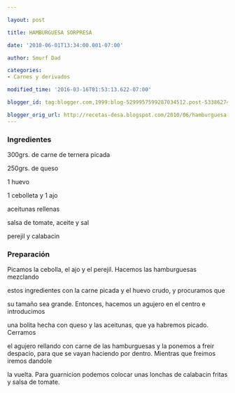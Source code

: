 ```yaml
---

layout: post

title: HAMBURGUESA SORPRESA

date: '2010-06-01T13:34:00.001-07:00'

author: Smurf Dad

categories:
- Carnes y derivados

modified_time: '2016-03-16T01:53:13.622-07:00'

blogger_id: tag:blogger.com,1999:blog-5299957599287034512.post-5338627405617689540

blogger_orig_url: http://recetas-desa.blogspot.com/2010/06/hamburguesa-sorpresa.html
---
```


<h3>Ingredientes</h3>

300grs. de carne de ternera picada

250grs. de queso

1 huevo

1 cebolleta y 1 ajo

aceitunas rellenas

salsa de tomate, aceite y sal

perejil y calabacin

<h3>Preparación</h3>

Picamos la cebolla, el ajo y el perejil. Hacemos las hamburguesas mezclando

estos ingredientes con la carne picada y el huevo crudo, y procuramos que

su tamaño sea grande. Entonces, hacemos un agujero en el centro e introducimos

una bolita hecha con queso y las aceitunas, que ya habremos picado. Cerramos

el agujero rellando con carne de las hamburguesas y la ponemos a freir despacio, para que se vayan haciendo por dentro. Mientras que freimos iremos dandole

la vuelta. Para guarnicion podemos colocar unas lonchas de calabacin fritas y salsa de tomate.